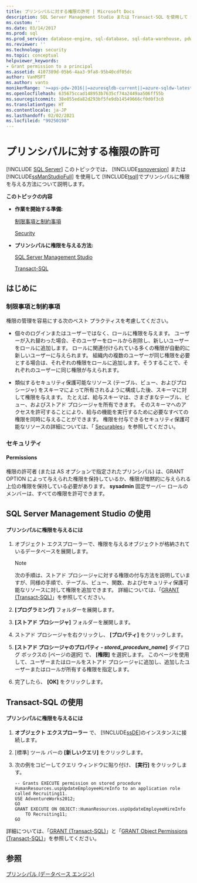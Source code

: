 ```yaml
---
title: プリンシパルに対する権限の許可 | Microsoft Docs
description: SQL Server Management Studio または Transact-SQL を使用して SQL Server のプリンシパルに権限を許可する方法、およびベスト プラクティスについて説明します。
ms.custom: ''
ms.date: 03/14/2017
ms.prod: sql
ms.prod_service: database-engine, sql-database, sql-data-warehouse, pdw
ms.reviewer: ''
ms.technology: security
ms.topic: conceptual
helpviewer_keywords:
- Grant permission to a principal
ms.assetid: 4107389d-05b6-4aa3-9fa8-95b40cdf05dc
author: VanMSFT
ms.author: vanto
monikerRange: '>=aps-pdw-2016||=azuresqldb-current||=azure-sqldw-latest||>=sql-server-2016||>=sql-server-linux-2017||=azuresqldb-mi-current'
ms.openlocfilehash: 635675ccad148953b7635cf74a2449aa506ff55b
ms.sourcegitcommit: 38e055eda82d293bf5fe9db14549666cf0d0f3c0
ms.translationtype: HT
ms.contentlocale: ja-JP
ms.lasthandoff: 02/02/2021
ms.locfileid: "99250198"
---
```

# <a name="grant-a-permission-to-a-principal"></a>プリンシパルに対する権限の許可
[!INCLUDE [SQL Server](../../../includes/applies-to-version/sql-asdb-asdbmi-asa-pdw.md)]
  このトピックでは、 [!INCLUDE[ssnoversion](../../../includes/ssnoversion-md.md)] または [!INCLUDE[ssManStudioFull](../../../includes/ssmanstudiofull-md.md)] を使用して [!INCLUDE[tsql](../../../includes/tsql-md.md)]でプリンシパルに権限を与える方法について説明します。  
  
 **このトピックの内容**  
  
-   **作業を開始する準備:**  
  
     [制限事項と制約事項](#Restrictions)  
  
     [Security](#Security)  
  
-   **プリンシパルに権限を与える方法:**  
  
     [SQL Server Management Studio](#SSMSProcedure)  
  
     [Transact-SQL](#TsqlProcedure)  
  
##  <a name="before-you-begin"></a><a name="BeforeYouBegin"></a> はじめに  
  
###  <a name="limitations-and-restrictions"></a><a name="Restrictions"></a> 制限事項と制約事項  
 権限の管理を容易にする次のベスト プラクティスを考慮してください。  
  
-   個々のログインまたはユーザーではなく、ロールに権限を与えます。 ユーザーが入れ替わった場合、そのユーザーをロールから削除し、新しいユーザーをロールに追加します。 ロールに関連付けられている多くの権限が自動的に新しいユーザーに与えられます。 組織内の複数のユーザーが同じ権限を必要とする場合は、それぞれの権限をロールに追加します。そうすることで、それぞれのユーザーに同じ権限が与えられます。  
  
-   類似するセキュリティ保護可能なリソース (テーブル、ビュー、およびプロシージャ) をスキーマによって所有されるように構成した後、スキーマに対して権限を与えます。 たとえば、給与スキーマは、さまざまなテーブル、ビュー、およびストアド プロシージャを所有できます。 そのスキーマへのアクセスを許可することにより、給与の機能を実行するために必要なすべての権限を同時に与えることができます。 権限を付与できるセキュリティ保護可能なリソースの詳細については、「 [Securables](../../../relational-databases/security/securables.md)」を参照してください。  
  
###  <a name="security"></a><a name="Security"></a> セキュリティ  
  
####  <a name="permissions"></a><a name="Permissions"></a> Permissions  
 権限の許可者 (または AS オプションで指定されたプリンシパル) は、GRANT OPTION によって与えられた権限を保持しているか、権限が暗黙的に与えられる上位の権限を保持している必要があります。 **sysadmin** 固定サーバー ロールのメンバーは、すべての権限を許可できます。  
  
##  <a name="using-sql-server-management-studio"></a><a name="SSMSProcedure"></a> SQL Server Management Studio の使用  
  
#### <a name="to-grant-permission-to-a-principal"></a>プリンシパルに権限を与えるには  
  
1.  オブジェクト エクスプローラーで、権限を与えるオブジェクトが格納されているデータベースを展開します。  
  
    > [!NOTE]  
    >  次の手順は、ストアド プロシージャに対する権限の付与方法を説明していますが、同様の手順で、テーブル、ビュー、関数、およびセキュリティ保護可能なリソースに対して権限を追加できます。 詳細については、「[GRANT &#40;Transact-SQL&#41;](../../../t-sql/statements/grant-transact-sql.md)」を参照してください。  
  
2.  **[プログラミング]** フォルダーを展開します。  
  
3.  **[ストアド プロシージャ]** フォルダーを展開します。  
  
4.  ストアド プロシージャを右クリックし、 **[プロパティ]** をクリックします。  
  
5.  **[ストアド プロシージャのプロパティ - _stored\_procedure\_name_]** ダイアログ ボックスの [ページの選択] で、 **[権限]** を選択します。 このページを使用して、ユーザーまたはロールをストアド プロシージャに追加し、追加したユーザーまたはロールが所有する権限を指定します。  
  
6.  完了したら、 **[OK]** をクリックします。  
  
##  <a name="using-transact-sql"></a><a name="TsqlProcedure"></a> Transact-SQL の使用  
  
#### <a name="to-grant-permission-to-a-principal"></a>プリンシパルに権限を与えるには  
  
1.  **オブジェクト エクスプローラー** で、 [!INCLUDE[ssDE](../../../includes/ssde-md.md)]のインスタンスに接続します。  
  
2.  [標準] ツール バーの **[新しいクエリ]** をクリックします。  
  
3.  次の例をコピーしてクエリ ウィンドウに貼り付け、 **[実行]** をクリックします。  
  
    ```  
    -- Grants EXECUTE permission on stored procedure HumanResources.uspUpdateEmployeeHireInfo to an application role called Recruiting11.   
    USE AdventureWorks2012;  
    GO  
    GRANT EXECUTE ON OBJECT::HumanResources.uspUpdateEmployeeHireInfo  
        TO Recruiting11;  
    GO  
    ```  
  
 詳細については、「[GRANT &#40;Transact-SQL&#41;](../../../t-sql/statements/grant-transact-sql.md)」と「[GRANT Object Permissions &#40;Transact-SQL&#41;](../../../t-sql/statements/grant-object-permissions-transact-sql.md)」を参照してください。  
  
## <a name="see-also"></a>参照  
 [プリンシパル &#40;データベース エンジン&#41;](../../../relational-databases/security/authentication-access/principals-database-engine.md)  
  
  
